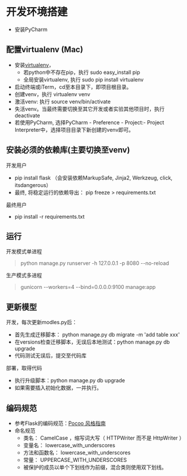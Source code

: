 # 开发环境搭建
- 安装PyCharm

## 配置virtualenv (Mac)
- 安装[virtualenv](https://virtualenv.pypa.io/en/stable/)，
  - 若python中不存在pip，执行 sudo easy_install pip
  - 全局安装virtualenv, 执行 sudo pip install virtualenv
- 启动终端或iTerm，cd至本目录下，即项目根目录。
- 创建venv，执行 virtualenv venv
- 激活venv: 执行 source venv/bin/activate
- 失活venv。当最终需要切换至其它开发或者实验其他项目时，执行 deactivate
- 若使用PyCharm, 选择PyCharm - Preference - Project:- Project Interpreter中，选择项目目录下新创建的venv即可。

## 安装必须的依赖库(主要切换至venv)
开发用户
- pip install flask （会安装依赖MarkupSafe, Jinja2, Werkzeug, click, itsdangerous）
- 最终, 将稳定运行的依赖导出： pip freeze > requirements.txt 

最终用户
- pip install -r requirements.txt


## 运行
开发模式单进程
> python manage.py runserver -h 127.0.0.1 -p 8080 --no-reload

生产模式多进程
> gunicorn --workers=4 --bind=0.0.0.0:9100 manage:app

## 更新模型
开发，每次更新modles.py后：
- 首先生成迁移脚本： python manage.py db migrate -m 'add table xxx'
- 在versions检查迁移脚本，无误后本地测试：python manage.py db upgrade
- 代码测试无误后，提交至代码库

部署，取得代码
- 执行升级脚本：python manage.py db upgrade
- 如果需要插入初始化数据，一并执行。

## 编码规范
- 参考Flask的编码规范：[Pocoo 风格指南](http://dormousehole.readthedocs.io/en/latest/styleguide.html)
- 命名规范
  - 类名： CamelCase ，缩写词大写（ HTTPWriter 而不是 HttpWriter ）
  - 变量名： lowercase_with_underscores
  - 方法和函数名： lowercase_with_underscores
  - 常量： UPPERCASE_WITH_UNDERSCORES
  - 被保护的成员以单个下划线作为前缀，混合类则使用双下划线。
  


